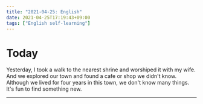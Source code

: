```yaml
---
title: "2021-04-25: English"
date: 2021-04-25T17:19:43+09:00
tags: ["English self-learning"]
---
```


# Today

Yesterday, I took a walk to the nearest shrine and worshiped it with my wife.
And we explored our town and found a cafe or shop we didn't know.
Although we lived for four years in this town, we don't know many things.
It's fun to find something new.

- - -

